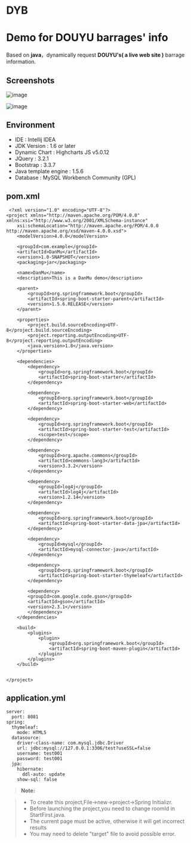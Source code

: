 # DYB

**Demo for DOUYU barrages' info**
===================

Based on **java**，dynamically request **DOUYU's( a live web site )** barrage information.

Screenshots
-------------
![image](http://github.com/lslxy1021/DYB/raw/master/images/dmchart.png)

![image](http://github.com/lslxy1021/DYB/raw/master/images/dmtable.png)  
 

Environment
-------------

 - IDE : Intellij  IDEA 
 - JDK Version : 1.6 or later
 - Dynamic Chart : Highcharts JS v5.0.12
 - JQuery : 3.2.1
 - Bootstrap : 3.3.7
 - Java template engine : 1.5.6
 - Database : MySQL Workbench Community (GPL)

**pom.xml**
-------------------

   

     <?xml version="1.0" encoding="UTF-8"?>
    <project xmlns="http://maven.apache.org/POM/4.0.0" xmlns:xsi="http://www.w3.org/2001/XMLSchema-instance"
    	xsi:schemaLocation="http://maven.apache.org/POM/4.0.0 http://maven.apache.org/xsd/maven-4.0.0.xsd">
    	<modelVersion>4.0.0</modelVersion>
    
    	<groupId>com.example</groupId>
    	<artifactId>DanMu</artifactId>
    	<version>1.0-SNAPSHOT</version>
    	<packaging>jar</packaging>
    
    	<name>DanMu</name>
    	<description>This is a DanMu demo</description>
    
    	<parent>
    		<groupId>org.springframework.boot</groupId>
    		<artifactId>spring-boot-starter-parent</artifactId>
    		<version>1.5.6.RELEASE</version>
    	</parent>
    
    	<properties>
    		<project.build.sourceEncoding>UTF-8</project.build.sourceEncoding>
    		<project.reporting.outputEncoding>UTF-8</project.reporting.outputEncoding>
    		<java.version>1.8</java.version>
    	</properties>
    
    	<dependencies>
    		<dependency>
    			<groupId>org.springframework.boot</groupId>
    			<artifactId>spring-boot-starter</artifactId>
    		</dependency>
    
    		<dependency>
    			<groupId>org.springframework.boot</groupId>
    			<artifactId>spring-boot-starter-web</artifactId>
    		</dependency>
    
    		<dependency>
    			<groupId>org.springframework.boot</groupId>
    			<artifactId>spring-boot-starter-test</artifactId>
    			<scope>test</scope>
    		</dependency>
    
    		<dependency>
    			<groupId>org.apache.commons</groupId>
    			<artifactId>commons-lang3</artifactId>
    			<version>3.3.2</version>
    		</dependency>
    
    		<dependency>
    			<groupId>log4j</groupId>
    			<artifactId>log4j</artifactId>
    			<version>1.2.14</version>
    		</dependency>
    
            <dependency>
                <groupId>org.springframework.boot</groupId>
                <artifactId>spring-boot-starter-data-jpa</artifactId>
            </dependency>
    
            <dependency>
                <groupId>mysql</groupId>
                <artifactId>mysql-connector-java</artifactId>
            </dependency>
    
    		<dependency>
    			<groupId>org.springframework.boot</groupId>
    			<artifactId>spring-boot-starter-thymeleaf</artifactId>
    		</dependency>
    
    		<dependency>
    		<groupId>com.google.code.gson</groupId>
    		<artifactId>gson</artifactId>
    		<version>2.3.1</version>
    	    </dependency>
    	</dependencies>
    
    	<build>
    		<plugins>
    			<plugin>
    				<groupId>org.springframework.boot</groupId>
    				<artifactId>spring-boot-maven-plugin</artifactId>
    			</plugin>
    		</plugins>
    	</build>
    
    
    </project>

**application.yml**
-------------------

    server:
      port: 8081
    spring:
      thymeleaf:
        mode: HTML5
      datasource:
        driver-class-name: com.mysql.jdbc.Driver
        url: jdbc:mysql://127.0.0.1:3306/test?useSSL=false
        username: test001
        password: test001
      jpa:
        hibernate:
          ddl-auto: update
        show-sql: false
        
> **Note:**

> - To create this project,File->new->project->Spring Initializr.
> - Before launching the project,you need to change roomId in StartFirst.java.
> - The current page must be active, otherwise it will get incorrect results
> - You may need to delete "target" file to avoid possible error.
